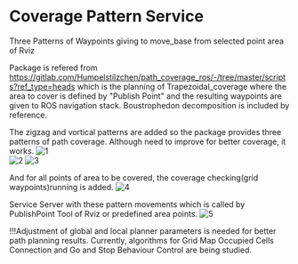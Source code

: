 # Coverage Pattern Service
Three Patterns of Waypoints giving to move_base from selected point area of Rviz

Package is refered from https://gitlab.com/Humpelstilzchen/path_coverage_ros/-/tree/master/scripts?ref_type=heads which is the planning of Trapezoidal_coverage where the area to cover is defined by "Publish Point" and the resulting waypoints are given to ROS navigation stack. Boustrophedon decomposition is included by reference.

The zigzag and vortical patterns are added so the package provides three patterns of path coverage. Although need to improve for better coverage, it works.
![1](https://github.com/theinge9/coverage_pattern/assets/138423325/4c05eb3d-4db0-4350-9e9b-b39e79eb3544)  
![2](https://github.com/theinge9/coverage_pattern/assets/138423325/924b0f46-56aa-4273-a7bf-2c6fd563dad7)
![3](https://github.com/theinge9/coverage_pattern/assets/138423325/f8567d4d-6585-4e1f-911b-65da5253ece3)

And for all points of area to be covered, the coverage checking(grid waypoints)running is added. 
![4](https://github.com/theinge9/coverage_pattern/assets/138423325/78c0b64d-ceab-41c4-99df-602d4d0029a7)

Service Server with these pattern movements which is called by PublishPoint Tool of Rviz or predefined area points.
![5](https://github.com/theinge9/coverage_pattern/assets/138423325/dc414461-077b-4dff-b182-7d3aebc6252c)

!!!Adjustment of global and local planner parameters is needed for better path planning results.
Currently, algorithms for Grid Map Occupied Cells Connection and Go and Stop Behaviour Control are being studied.
